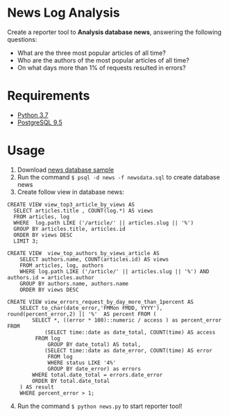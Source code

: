 # News Log Analysis
Create a reporter tool to **Analysis database news**, answering the following questions:
- What are the three most popular articles of all time?
- Who are the authors of the most popular articles of all time?
- On what days more than 1% of requests resulted in errors? 

# Requirements
- [Python 3.7](https://www.python.org/downloads/)
- [PostgreSQL 9.5](https://www.postgresql.org/download/)

# Usage
   
1. Download [news database sample](https://d17h27t6h515a5.cloudfront.net/topher/2016/August/57b5f748_newsdata/newsdata.zip)
2. Run the command  `$ psql -d news -f newsdata.sql` to create database news 
3. Create follow view in database news:
```
CREATE VIEW view_top3_article_by_views AS
  SELECT articles.title , COUNT(log.*) AS views
  FROM articles, log
  WHERE  log.path LIKE ('/article/' || articles.slug || '%')
  GROUP BY articles.title, articles.id 
  ORDER BY views DESC
  LIMIT 3;
```
```
CREATE VIEW  view_top_authors_by_views_article AS
	SELECT authors.name, COUNT(articles.id) AS views 
	FROM articles, log, authors
	WHERE log.path LIKE ('/article/' || articles.slug || '%') AND authors.id = articles.author
	GROUP BY authors.name, authors.name
	ORDER BY views DESC 
```
```
CREATE VIEW view_errors_request_by_day_more_than_1percent AS
	SELECT to_char(date_error,'FMMon FMDD, YYYY'), round(percent_error,2) || '%'  AS percent FROM ( 
		SELECT *, ((error * 100)::numeric / access ) as percent_error FROM 
			(SELECT time::date as date_total, COUNT(time) AS access 
		 FROM log
			 GROUP BY date_total) AS total,
			(SELECT time::date as date_error, COUNT(time) AS error
			 FROM log
			 WHERE status LIKE '4%'
			 GROUP BY date_error) as errors 
		WHERE total.date_total = errors.date_error 
		ORDER BY total.date_total
	) AS result
	WHERE percent_error > 1;
```
4. Run the command `$ python news.py` to start reporter tool!
 
 

  
 
 
  
   
